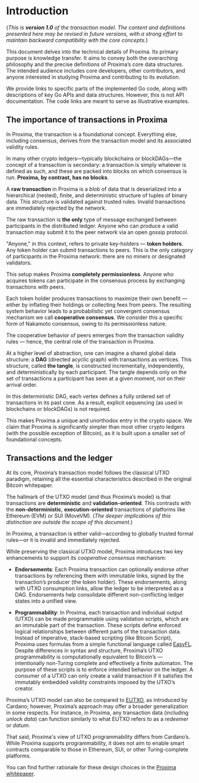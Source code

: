# Introduction

(_This is **version 1.0** of the transaction model. The content and definitions presented here may be revised in future versions, with a strong effort to maintain backward compatibility with the core concepts._)

This document delves into the technical details of Proxima. Its primary purpose is knowledge transfer. It aims to convey both the overarching philosophy and the precise definitions of Proxima’s core data structures. The intended audience includes core developers, other contributors, and anyone interested in studying Proxima and contributing to its evolution.

We provide links to specific parts of the implemented Go code, along with descriptions of key Go APIs and data structures. However, this is not API documentation. The code links are meant to serve as illustrative examples.

## The importance of transactions in Proxima

In Proxima, the transaction is a foundational concept. Everything else, including consensus, derives from the transaction model and its associated validity rules.

In many other crypto ledgers—typically blockchains or blockDAGs—the concept of a transaction is secondary: a transaction is simply whatever is defined as such, and these are packed into blocks on which consensus is run. **Proxima, by contrast, has no blocks**.

A **raw transaction** in Proxima is a *blob* of data that is deserialized into a hierarchical (nested), finite, and deterministic structure of tuples of binary data. This structure is validated against trusted rules. Invalid transactions are immediately rejected by the network.

The raw transaction is **the only** type of message exchanged between participants in the distributed ledger. Anyone who can produce a valid transaction may submit it to the peer network via an open gossip protocol.

"Anyone," in this context, refers to private key-holders — **token holders**. Any token holder can submit transactions to peers. This is the only category of participants in the Proxima network: there are no miners or designated validators.

This setup makes Proxima **completely permissionless**. Anyone who acquires tokens can participate in the consensus process by exchanging transactions with peers.

Each token holder produces transactions to maximize their own benefit — either by inflating their holdings or collecting fees from peers. The resulting system behavior leads to a probabilistic yet convergent consensus mechanism we call **cooperative consensus**. We consider this a specific form of Nakamoto consensus, owing to its permissionless nature.

The cooperative behavior of peers emerges from the transaction validity rules — hence, the central role of the transaction in Proxima.

At a higher level of abstraction, one can imagine a shared global data structure: a **DAG** (directed acyclic graph) with transactions as vertices. This structure, called **the tangle**, is constructed incrementally, independently, and deterministically by each participant. The tangle depends only on the set of transactions a participant has seen at a given moment, not on their arrival order.

In this deterministic DAG, each vertex defines a fully ordered set of transactions in its past cone. As a result, explicit sequencing (as used in blockchains or blockDAGs) is not required.

This makes Proxima a unique and unorthodox entry in the crypto space. We claim that Proxima is significantly simpler than most other crypto ledgers (with the possible exception of Bitcoin), as it is built upon a smaller set of foundational concepts.

## Transactions and the ledger
At its core, Proxima’s transaction model follows the classical UTXO paradigm, retaining all the essential characteristics described in the original Bitcoin whitepaper.

The hallmark of the UTXO model (and thus Proxima’s model) is that transactions are **deterministic** and **validation-oriented**. This contrasts with the **non-deterministic**, **execution-oriented** transactions of platforms like Ethereum (EVM) or SUI (MoveVM). (_The deeper implications of this distinction are outside the scope of this document._) 

In Proxima, a transaction is either valid—according to globally trusted formal rules—or it is invalid and immediately rejected.

While preserving the classical UTXO model, Proxima introduces two key enhancements to support its _cooperative consensus_ mechanism:

* **Endorsements**: Each Proxima transaction can optionally endorse other transactions by referencing them with immutable links, signed by the transaction’s producer (the token holder). These endorsements, along with UTXO consumption links, allow the ledger to be interpreted as a DAG. Endorsements help consolidate different non-conflicting ledger states into a unified view.

* **Programmability**: In Proxima, each transaction and individual output (UTXO) can be made programmable using validation scripts, which are an immutable part of the transaction. These scripts define enforced logical relationships between different parts of the transaction data. Instead of imperative, stack-based scripting (like Bitcoin Script), Proxima uses formulas from a simple functional language called [EasyFL](ledgerdocs/easfl.md). Despite differences in syntax and structure, Proxima’s UTXO programmability is computationally equivalent to Bitcoin’s — intentionally non-Turing complete and effectively a finite automaton. The purpose of these scripts is to enforce intended behavior on the ledger. A consumer of a UTXO can only create a valid transaction if it satisfies the immutably embedded validity constraints imposed by the UTXO’s creator.

Proxima’s UTXO model can also be compared to [EUTXO](https://docs.cardano.org/about-cardano/learn/eutxo-explainer), as introduced by Cardano; however, Proxima’s approach may offer a broader generalization in some respects. For instance, in Proxima, any transaction data (including _unlock data_) can function similarly to what EUTXO refers to as a _redeemer_ or _datum_.

That said, Proxima's view of UTXO programmability differs from Cardano’s. While Proxima supports programmability, it does not aim to enable smart contracts comparable to those in Ethereum, SUI, or other Turing-complete platforms.

You can find further rationale for these design choices in the [Proxima whitepaper](https://arxiv.org/abs/2411.16456).

